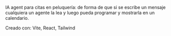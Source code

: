 IA agent para citas en peluquería: de forma de que si se escribe un mensaje cualquiera un agente la lea y luego pueda programar y mostrarla en un calendario.

Creado con: Vite, React, Tailwind
